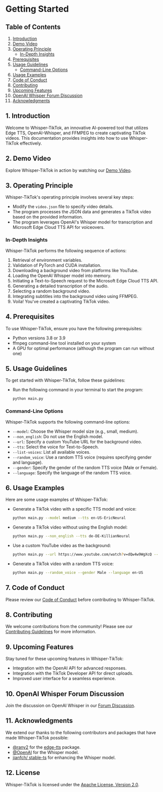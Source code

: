 # Getting Started

## Table of Contents

1. [Introduction](#introduction)
2. [Demo Video](#demo-video)
3. [Operating Principle](#operating-principle)
    - [In-Depth Insights](#in-depth-insights)
4. [Prerequisites](#prerequisites)
5. [Usage Guidelines](#usage-guidelines)
    - [Command-Line Options](#command-line-options)
6. [Usage Examples](#usage-examples)
7. [Code of Conduct](#code-of-conduct)
8. [Contributing](#contributing)
9. [Upcoming Features](#upcoming-features)
10. [OpenAI Whisper Forum Discussion](#openai-whisper-forum-discussion)
11. [Acknowledgments](#acknowledgments)

## 1. Introduction <a name="introduction"></a>

Welcome to Whisper-TikTok, an innovative AI-powered tool that utilizes Edge TTS, OpenAI-Whisper, and FFMPEG to create captivating TikTok videos. This documentation provides insights into how to use Whisper-TikTok effectively.

## 2. Demo Video <a name="demo-video"></a>

Explore Whisper-TikTok in action by watching our [Demo Video](https://github.com/MatteoFasulo/Whisper-TikTok/assets/74818541/68e25504-c305-4144-bd39-c9acc218c3a4).

## 3. Operating Principle <a name="operating-principle"></a>

Whisper-TikTok's operating principle involves several key steps:

- Modify the `video.json` file to specify video details.
- The program processes the JSON data and generates a TikTok video based on the provided information.
- The program leverages OpenAI's Whisper model for transcription and Microsoft Edge Cloud TTS API for voiceovers.

### In-Depth Insights <a name="in-depth-insights"></a>

Whisper-TikTok performs the following sequence of actions:

1. Retrieval of environment variables.
2. Validation of PyTorch and CUDA installation.
3. Downloading a background video from platforms like YouTube.
4. Loading the OpenAI Whisper model into memory.
5. Initiating a Text-to-Speech request to the Microsoft Edge Cloud TTS API.
6. Generating a detailed transcription of the audio.
7. Selecting a random background video.
8. Integrating subtitles into the background video using FFMPEG.
9. Voila! You've created a captivating TikTok video.

## 4. Prerequisites <a name="prerequisites"></a>

To use Whisper-TikTok, ensure you have the following prerequisites:

- Python versions 3.8 or 3.9
- ffmpeg command-line tool installed on your system
- A GPU for optimal performance (although the program can run without one)

## 5. Usage Guidelines <a name="usage-guidelines"></a>

To get started with Whisper-TikTok, follow these guidelines:

- Run the following command in your terminal to start the program:

  ```bash
  python main.py
  ```

### Command-Line Options <a name="command-line-options"></a>

Whisper-TikTok supports the following command-line options:

- `--model`: Choose the Whisper model size (e.g., small, medium).
- `--non_english`: Do not use the English model.
- `--url`: Specify a custom YouTube URL for the background video.
- `--tts`: Select the voice for Text-to-Speech.
- `--list-voices`: List all available voices.
- `--random_voice`: Use a random TTS voice (requires specifying gender and language).
- `--gender`: Specify the gender of the random TTS voice (Male or Female).
- `--language`: Specify the language of the random TTS voice.

## 6. Usage Examples <a name="usage-examples"></a>

Here are some usage examples of Whisper-TikTok:

- Generate a TikTok video with a specific TTS model and voice:

  ```bash
  python main.py --model medium --tts en-US-EricNeural
  ```

- Generate a TikTok video without using the English model:

  ```bash
  python main.py --non_english --tts de-DE-KillianNeural
  ```

- Use a custom YouTube video as the background:

  ```bash
  python main.py --url https://www.youtube.com/watch?v=dQw4w9WgXcQ --tts en-US-JennyNeural
  ```

- Generate a TikTok video with a random TTS voice:

  ```bash
  python main.py --random_voice --gender Male --language en-US
  ```

## 7. Code of Conduct <a name="code-of-conduct"></a>

Please review our [Code of Conduct](https://github.com/MatteoFasulo/Whisper-TikTok/blob/main/CODE_OF_CONDUCT.md) before contributing to Whisper-TikTok.

## 8. Contributing <a name="contributing"></a>

We welcome contributions from the community! Please see our [Contributing Guidelines](https://github.com/MatteoFasulo/Whisper-TikTok/blob/main/CONTRIBUTING.md) for more information.

## 9. Upcoming Features <a name="upcoming-features"></a>

Stay tuned for these upcoming features in Whisper-TikTok:

- Integration with the OpenAI API for advanced responses.
- Integration with the TikTok Developer API for direct uploads.
- Improved user interface for a seamless experience.

## 10. OpenAI Whisper Forum Discussion <a name="openai-whisper-forum-discussion"></a>

Join the discussion on OpenAI Whisper in our [Forum Discussion](https://github.com/openai/whisper/discussions/223).

## 11. Acknowledgments <a name="acknowledgments"></a>

We extend our thanks to the following contributors and packages that have made Whisper-TikTok possible:

- [@rany2](https://www.github.com/rany2) for the [edge-tts](https://github.com/rany2/edge-tts) package.
- [@OpenAI](https://github.com/openai/whisper) for the Whisper model.
- [jianfch/ stable-ts](https://github.com/jianfch/stable-ts) for enhancing the Whisper model.

## 12. License <a name="license"></a>

Whisper-TikTok is licensed under the [Apache License, Version 2.0](https://github.com/MatteoFasulo/Whisper-TikTok/blob/main/LICENSE).
